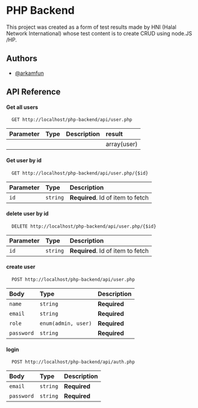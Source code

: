 
# PHP Backend

This project was created as a form of test results made by HNI (Halal Network International) whose test content is to create CRUD using node.JS /HP.




## Authors

- [@arkamfun](https://github.com/Arkamfun)


## API Reference

#### Get all users

```http
  GET http://localhost/php-backend/api/user.php
```



| Parameter | Type     | Description                | result |
| :-------- | :------- | :------------------------- | :------------------ |
|  |  |  | array(user)|

#### Get user by id

```http
  GET http://localhost/php-backend/api/user.php/{$id}
```

| Parameter | Type     | Description                       |
| :-------- | :------- | :-------------------------------- |
| `id`      | `string` | **Required**. Id of item to fetch |

#### delete user by id

```http
  DELETE http://localhost/php-backend/api/user.php/{$id}
```

| Parameter | Type     | Description                       |
| :-------- | :------- | :-------------------------------- |
| `id`      | `string` | **Required**. Id of item to fetch |

#### create user

```http
  POST http://localhost/php-backend/api/user.php
```

| Body | Type     | Description                       |
| :-------- | :------- | :-------------------------------- |
| `name`     | `string` | **Required** |
| `email`     | `string` | **Required** |
| `role`     | `enum(admin, user)` | **Required** |
| `password`     | `string` | **Required** |



#### login

```http
  POST http://localhost/php-backend/api/auth.php
```

| Body | Type     | Description                       |
| :-------- | :------- | :-------------------------------- |
| `email`     | `string` | **Required** |
| `password`     | `string` | **Required** |


